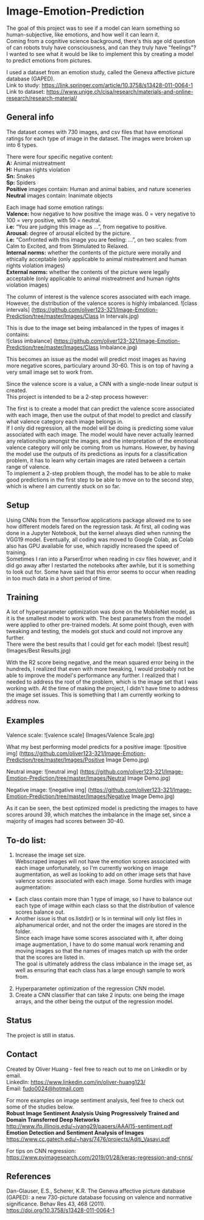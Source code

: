 # Image-Emotion-Prediction


The goal of this project was to see if a model can learn something so human-subjective, like emotions, and how well it can learn it. <br/>
Coming from a cognitive science background, there's this age old question of can robots truly have consciousness, and can they truly have "feelings"?  
I wanted to see what it would be like to implement this by creating a model to predict emotions from pictures. 

I used a dataset from an emotion study, called the Geneva affective picture database (GAPED). <br/>
Link to study: https://link.springer.com/article/10.3758/s13428-011-0064-1 <br/>
Link to dataset: https://www.unige.ch/cisa/research/materials-and-online-research/research-material/

## General info
The dataset comes with 730 images, and csv files that have emotional ratings for each type of image in the dataset.
The images were broken up into 6 types.

There were four specific negative content: <br/>
**A:** Animal mistreatment<br/>
**H:** Human rights violation<br/>
**Sn:** Snakes <br/>
**Sp:** Spiders<br/>
**Positive** images contain: Human and animal babies, and nature sceneries <br/>
**Neutral** images contain: Inanimate objects

Each image had some emotion ratings:<br/>
**Valence:** how negative to how positive the image was. 0 = very negative to 100 = very positive, with 50 = neutral.<br/>
**i.e:** “You are judging this image as …”, from negative to positive.<br/>
**Arousal:** degree of arousal elicited by the picture.<br/>
**i.e:** “Confronted with this image you are feeling: …”, on two scales: from Calm to Excited, and from Stimulated to Relaxed.<br/>
**Internal norms:** whether the contents of the picture were morally and ethically acceptable (only applicable to animal mistreatment and human rights violation images)<br/>
**External norms:** whether the contents of the picture were legally acceptable (only applicable to animal mistreatment and human rights violation images)

The column of interest is the valence scores associated with each image. However, the distribution of the valence scores is highly imbalanced.
![class intervals] (https://github.com/oliver123-321/Image-Emotion-Prediction/tree/master/Images/Class In Intervals.jpg)

This is due to the image set being imbalanced in the types of images it contains: <br/>
![class imbalance] (https://github.com/oliver123-321/Image-Emotion-Prediction/tree/master/Images/Class Imbalance.jpg)

This becomes an issue as the model will predict most images as having more negative scores, particulary around 30-60. This is on top of having a very small image set to work from.

Since the valence score is a value, a CNN with a single-node linear output is created. <br/>
This project is intended to be a 2-step process however:

The first is to create a model that can predict the valence score associated with each image, then use the output of that model to predict and classify what valence category each image belongs in. <br/>
If I only did regression, all the model will be doing is predicting some value associated with each image. The model would have never actually learned any relationship amongst the images, and the interpretation of the emotional valence category will only be coming from us humans. 
However, by having the model use the outputs of its predictions as inputs for a classification problem, it has to learn why certain images are rated between a certain range of valence.  <br/>
To implement a 2-step problem though, the model has to be able to make good predictions in the first step to be able to move on to the second step, which is where I am currently stuck on so far.
 
## Setup
Using CNNs from the Tensorflow applications package allowed me to see how different models fared on the regression task. 
At first, all coding was done in a Jupyter Notebook, but the kernel always died when running the VGG19 model. Eventually, all coding was moved to Google Colab, as Colab also has GPU available for use, which rapidly increased the speed of training. <br/>
Sometimes I ran into a ParserError when reading in csv files however, and it did go away after I restarted the notebooks after awhile, but it is something to look out for. Some have said that this error seems to occur when reading in too much data in a short period of time. 

## Training
A lot of hyperparameter optimization was done on the MobileNet model, as it is the smallest model to work with. The best parameters from the model were applied to other pre-trained models.
At some point though, even with tweaking and testing, the models got stuck and could not improve any further. <br/>
There were the best results that I could get for each model:
![best result] (Images/Best Results.jpg)

With the R2 score being negative, and the mean squared error being in the hundreds, I realized that even with more tweaking, I would probably not be able to improve the model's performance any further.
I realized that I needed to address the root of the problem, which is the image set that I was working with. At the time of making the project, I didn't have time to address the image set issues. This is something that I am currently working to address now.

## Examples
Valence scale: ![valence scale] (Images/Valence Scale.jpg)

What my best performing model predicts for a positive image:
![positive img] (https://github.com/oliver123-321/Image-Emotion-Prediction/tree/master/Images/Positive Image Demo.jpg)

Neutral image:
![neutral img] (https://github.com/oliver123-321/Image-Emotion-Prediction/tree/master/Images/Neutral Image Demo.jpg)

Negative image:
![negative img] (https://github.com/oliver123-321/Image-Emotion-Prediction/tree/master/Images/Negative Image Demo.jpg)

As it can be seen, the best optimized model is predicting the images to have scores around 39, which matches the imbalance in the image set, since a majority of images had scores between 30-40. 

## To-do list:
1. Increase the image set size. <br/>
Webscraped images will not have the emotion scores associated with each image unfortunately, so I'm currently working on image augmentation, as well as looking to add on other image sets that have valence scores associated with each image.
Some hurdles with image augmentation:
- Each class contain more than 1 type of image, so I have to balance out each type of image within each class so that the distribution of valence scores balance out. 
- Another issue is that os.listdir() or ls in terminal will only list files in alphanumerical order, and not the order the images are stored in the folder. <br/>
Since each image have some scores associated with it, after doing image augmentation, I have to do some manual work renaming and moving images so that the names of images match up with the order that the scores are listed in. <br/>
The goal is ultimately address the class imbalance in the image set, as well as ensuring that each class has a large enough sample to work from.
2. Hyperparameter optimization of the regression CNN model.
3. Create a CNN classifier that can take 2 inputs: one being the image arrays, and the other being the output of the regression model. 

## Status
The project is still in status. 

## Contact
Created by Oliver Huang - feel free to reach out to me on LinkedIn or by email. <br/>
LinkedIn: https://www.linkedin.com/in/oliver-huang123/ <br/>
Email: fudo0024@hotmail.com

For more examples on image sentiment analysis, feel free to check out some of the studies below. <br/>
**Robust Image Sentiment Analysis Using Progressively Trained and Domain Transferred Deep Networks** <br/>
http://www.ifp.illinois.edu/~jyang29/papers/AAAI15-sentiment.pdf <br/>
**Emotion Detection and Sentiment Analysis of Images** <br/>
https://www.cc.gatech.edu/~hays/7476/projects/Aditi_Vasavi.pdf

For tips on CNN regression: <br/>
https://www.pyimagesearch.com/2019/01/28/keras-regression-and-cnns/

## References
Dan-Glauser, E.S., Scherer, K.R. The Geneva affective picture database (GAPED): a new 730-picture database focusing on valence and normative significance. Behav Res 43, 468 (2011). <br/>
https://doi.org/10.3758/s13428-011-0064-1
